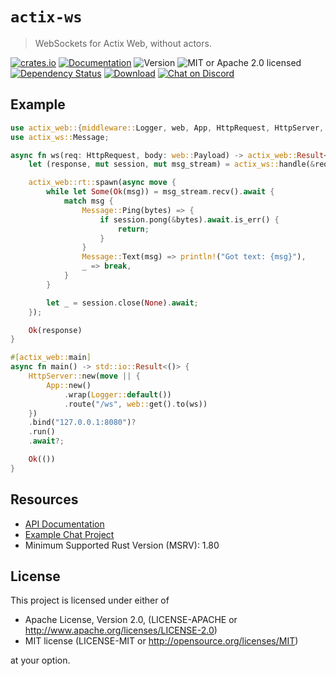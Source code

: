 # `actix-ws`

> WebSockets for Actix Web, without actors.

<!-- prettier-ignore-start -->

[![crates.io](https://img.shields.io/crates/v/actix-ws?label=latest)](https://crates.io/crates/actix-ws)
[![Documentation](https://docs.rs/actix-ws/badge.svg?version=0.3.0)](https://docs.rs/actix-ws/0.3.0)
![Version](https://img.shields.io/badge/rustc-1.80+-ab6000.svg)
![MIT or Apache 2.0 licensed](https://img.shields.io/crates/l/actix-ws.svg)
<br />
[![Dependency Status](https://deps.rs/crate/actix-ws/0.3.0/status.svg)](https://deps.rs/crate/actix-ws/0.3.0)
[![Download](https://img.shields.io/crates/d/actix-ws.svg)](https://crates.io/crates/actix-ws)
[![Chat on Discord](https://img.shields.io/discord/771444961383153695?label=chat&logo=discord)](https://discord.gg/NWpN5mmg3x)

<!-- prettier-ignore-end -->

## Example

```rust
use actix_web::{middleware::Logger, web, App, HttpRequest, HttpServer, Responder};
use actix_ws::Message;

async fn ws(req: HttpRequest, body: web::Payload) -> actix_web::Result<impl Responder> {
    let (response, mut session, mut msg_stream) = actix_ws::handle(&req, body)?;

    actix_web::rt::spawn(async move {
        while let Some(Ok(msg)) = msg_stream.recv().await {
            match msg {
                Message::Ping(bytes) => {
                    if session.pong(&bytes).await.is_err() {
                        return;
                    }
                }
                Message::Text(msg) => println!("Got text: {msg}"),
                _ => break,
            }
        }

        let _ = session.close(None).await;
    });

    Ok(response)
}

#[actix_web::main]
async fn main() -> std::io::Result<()> {
    HttpServer::new(move || {
        App::new()
            .wrap(Logger::default())
            .route("/ws", web::get().to(ws))
    })
    .bind("127.0.0.1:8080")?
    .run()
    .await?;

    Ok(())
}
```

## Resources

- [API Documentation](https://docs.rs/actix-ws)
- [Example Chat Project](https://github.com/actix/examples/tree/master/websockets/chat-actorless)
- Minimum Supported Rust Version (MSRV): 1.80

## License

This project is licensed under either of

- Apache License, Version 2.0, (LICENSE-APACHE or http://www.apache.org/licenses/LICENSE-2.0)
- MIT license (LICENSE-MIT or http://opensource.org/licenses/MIT)

at your option.
